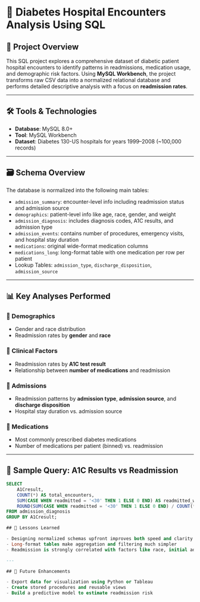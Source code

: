 # 🏥 Diabetes Hospital Encounters Analysis Using SQL

## 📌 Project Overview

This SQL project explores a comprehensive dataset of diabetic patient hospital encounters to identify patterns in readmissions, medication usage, and demographic risk factors. Using **MySQL Workbench**, the project transforms raw CSV data into a normalized relational database and performs detailed descriptive analysis with a focus on **readmission rates**.

---

## 🛠️ Tools & Technologies
- **Database**: MySQL 8.0+
- **Tool**: MySQL Workbench
- **Dataset**: Diabetes 130-US hospitals for years 1999–2008 (~100,000 records)

---

## 🗃️ Schema Overview

The database is normalized into the following main tables:

- `admission_summary`: encounter-level info including readmission status and admission source
- `demographics`: patient-level info like age, race, gender, and weight
- `admission_diagnosis`: includes diagnosis codes, A1C results, and admission type
- `admission_events`: contains number of procedures, emergency visits, and hospital stay duration
- `medications`: original wide-format medication columns
- `medications_long`: long-format table with one medication per row per patient
- Lookup Tables: `admission_type`, `discharge_disposition`, `admission_source`

---

## 📊 Key Analyses Performed

### 🔹 Demographics
- Gender and race distribution
- Readmission rates by **gender** and **race**

### 🔹 Clinical Factors
- Readmission rates by **A1C test result**
- Relationship between **number of medications** and readmission

### 🔹 Admissions
- Readmission patterns by **admission type**, **admission source**, and **discharge disposition**
- Hospital stay duration vs. admission source

### 🔹 Medications
- Most commonly prescribed diabetes medications
- Number of medications per patient (binned) vs. readmission

---

## 🧪 Sample Query: A1C Results vs Readmission
```sql
SELECT 
    A1Cresult,
    COUNT(*) AS total_encounters,
    SUM(CASE WHEN readmitted = '<30' THEN 1 ELSE 0 END) AS readmitted_within_30,
    ROUND(SUM(CASE WHEN readmitted = '<30' THEN 1 ELSE 0 END) / COUNT(*) * 100, 2) AS readmission_rate_30d
FROM admission_diagnosis
GROUP BY A1Cresult;

## 🧠 Lessons Learned

- Designing normalized schemas upfront improves both speed and clarity of analysis
- Long-format tables make aggregation and filtering much simpler
- Readmission is strongly correlated with factors like race, initial admission type, discharge disposition, multiple medications, and specific discharge types

---

## 🚀 Future Enhancements

- Export data for visualization using Python or Tableau
- Create stored procedures and reusable views
- Build a predictive model to estimate readmission risk
